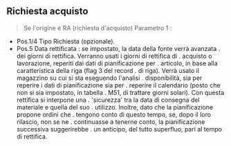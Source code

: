 ## Richiesta acquisto
>Se l'origine è RA (richiesta d'acquisto)
Parametro 1 : 
-    Pos.1/4   Tipo Richiesta (opzionale).
-    Pos.5     Data rettificata :  se impostato, la data della fonte verrà avanzata
.              dei giorni di rettifica. Verranno usati i giorni di rettifica di
.              acquisto o lavorazione, reperiti dai dati di pianificazione per
.              articolo, in base alla caratteristica della riga (flag 3 del record
.              di riga). Verrà usato il magazzino su cui si sta eseguendo l'analisi
.              disponibilità, sia per reperire i dati di pianificazione sia per
.              reperire il calendario (posto che non si sia impostato, in tabella
.              M51, di trattare giorni solari). Con questa rettifica si interpone una
.              'sicurezza' tra la data di consegna del materiale e quella del suo
.              utilizzo. Inoltre, dato che la pianificazione propone ordini che
.              tengono conto di questo tempo, se, dopo il loro rilascio, non se ne
.              continuasse a tenerne conto, la pianificazione successiva suggerirebbe
.              un anticipo, del tutto superfluo, pari al tempo di rettifica.

